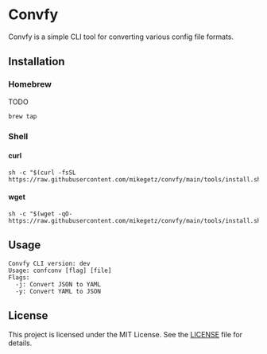 # Convfy

Convfy is a simple CLI tool for converting various config file formats.

## Installation

### Homebrew
TODO

```sh
brew tap
```

### Shell
#### curl
```
sh -c "$(curl -fsSL https://raw.githubusercontent.com/mikegetz/convfy/main/tools/install.sh)"
```
#### wget
```
sh -c "$(wget -qO- https://raw.githubusercontent.com/mikegetz/convfy/main/tools/install.sh)"
```
## Usage

```
Convfy CLI version: dev
Usage: confconv [flag] [file]
Flags:
  -j: Convert JSON to YAML
  -y: Convert YAML to JSON
```

## License

This project is licensed under the MIT License. See the [LICENSE](LICENSE) file for details.
